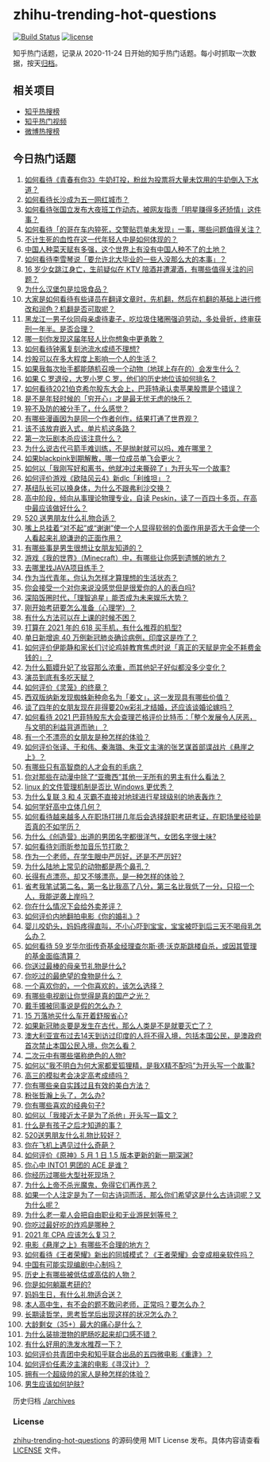 # zhihu-trending-hot-questions

[![Build Status](https://github.com/justjavac/zhihu-trending-hot-questions/workflows/ci/badge.svg?branch=master)](https://github.com/justjavac/zhihu-trending-hot-questions/actions)
[![license](https://img.shields.io/github/license/justjavac/zhihu-trending-hot-questions)](https://github.com/justjavac/zhihu-trending-hot-questions/blob/master/LICENSE)

知乎热门话题，记录从 2020-11-24 日开始的知乎热门话题。每小时抓取一次数据，按天[归档](./archives)。

## 相关项目

- [知乎热搜榜](https://github.com/justjavac/zhihu-trending-top-search)
- [知乎热门视频](https://github.com/justjavac/zhihu-trending-hot-video)
- [微博热搜榜](https://github.com/justjavac/weibo-trending-hot-search)

## 今日热门话题

<!-- BEGIN -->
<!-- 最后更新时间 Mon May 03 2021 14:04:29 GMT+0800 (China Standard Time) -->

1. [如何看待《青春有你3》牛奶打投，粉丝为投票将大量未饮用的牛奶倒入下水道？](https://www.zhihu.com/question/457119531)
2. [如何看待长沙成为五一网红城市？](https://www.zhihu.com/question/457303834)
3. [如何看待张国立发布大夜班工作动态，被网友指责「明星赚得多还矫情」这件事？](https://www.zhihu.com/question/457625710)
4. [如何看待「的哥在车内猝死，交警贴罚单未发现」一事，哪些问题值得关注？](https://www.zhihu.com/question/457613358)
5. [不计生死的血性在这一代年轻人中是如何体现的？](https://www.zhihu.com/question/455928947)
6. [中国人种菜天赋有多强，这个世界上有没有中国人种不了的土地？](https://www.zhihu.com/question/457311138)
7. [如何看待李雪琴说「要允许北大毕业的一些人没那么大的本事」？](https://www.zhihu.com/question/457408234)
8. [16 岁少女跳江身亡，生前疑似在 KTV
   陪酒并遭灌酒，有哪些值得关注的问题？](https://www.zhihu.com/question/457401334)
9. [为什么汉堡包是垃圾食品？](https://www.zhihu.com/question/382868803)
10. [大家是如何看待有些译员在翻译文章时，先机翻，然后在机翻的基础上进行修改和润色？机翻是否可取呢？](https://www.zhihu.com/question/453300590)
11. [黑龙江一男子伙同母亲虐待妻子，吃垃圾住猪圈强迫劳动，多处骨折，终审获刑一年半。是否合理？](https://www.zhihu.com/question/457256890)
12. [哪一刻你发现这届年轻人比你想象中更勇敢？](https://www.zhihu.com/question/456819341)
13. [如何看待钟离复刻池流水成绩不理想?](https://www.zhihu.com/question/457248572)
14. [炒股可以在多大程度上影响一个人的生活？](https://www.zhihu.com/question/34200652)
15. [如果我每次抬手都能随机召唤一个动物（地球上存在的）会发生什么？](https://www.zhihu.com/question/457184253)
16. [如果 C 罗退役，大罗小罗 C 罗，他们的历史地位该如何排名？](https://www.zhihu.com/question/384740207)
17. [如何看待2021伯克希尔股东大会上，巴菲特承认卖苹果股票是个错误？](https://www.zhihu.com/question/457488859)
18. [是不是年轻时候的「穷开心」才是最无忧无虑的快乐？](https://www.zhihu.com/question/457145296)
19. [猝不及防的被分手了，什么感觉？](https://www.zhihu.com/question/358145452)
20. [有哪些漫画因为是同一个作者创作，结果打通了世界观？](https://www.zhihu.com/question/437451134)
21. [该不该放弃嵌入式，单片机这条路？](https://www.zhihu.com/question/370606355)
22. [第一次玩剧本杀应该注意什么？](https://www.zhihu.com/question/392135348)
23. [为什么说古代弓箭手难训练，不是抛射就可以吗，难在哪里？](https://www.zhihu.com/question/349584247)
24. [如果blackpink到期解散，哪一位成员单飞会更火？](https://www.zhihu.com/question/455213754)
25. [如何以「我刚写好和离书，他就冲过来撕碎了」为开头写一个故事?](https://www.zhihu.com/question/444620739)
26. [如何评价游戏《欧陆风云4》新dlc「利维坦」？](https://www.zhihu.com/question/456853065)
27. [基纽队长可以换身体，为什么不跟弗利沙交换？](https://www.zhihu.com/question/456759762)
28. [高中阶段，倾向从事理论物理专业，自读
    Peskin，读了一百四十多页，在高中最应该做好什么？](https://www.zhihu.com/question/457540957)
29. [520 送男朋友什么礼物合适？](https://www.zhihu.com/question/393509849)
30. [嘴上总挂着“对不起”或“谢谢”使一个人显得软弱的负面作用是否大于会使一个人看起来礼貌谦逊的正面作用？](https://www.zhihu.com/question/25052958)
31. [有哪些事是男生很想让女朋友知道的？](https://www.zhihu.com/question/426854994)
32. [游戏《我的世界》（Minecraft）中，有哪些让你感到遗憾的地方？](https://www.zhihu.com/question/451353111)
33. [去哪里找JAVA项目练手？](https://www.zhihu.com/question/427212878)
34. [作为当代青年，你认为怎样才算理想的生活状态？](https://www.zhihu.com/question/457149501)
35. [你会接受一个对你来说没感觉但是很爱你的人的表白吗?](https://www.zhihu.com/question/456895806)
36. [深陷饭圈时代，「理智追星」能否成为未来娱乐大势？](https://www.zhihu.com/question/456813274)
37. [刚开始考研要怎么准备（心理学）？](https://www.zhihu.com/question/455437305)
38. [有什么方法可以在上课的时候不困？](https://www.zhihu.com/question/453132101)
39. [打算在 2021 年的 618 买手机，有什么推荐的机型?](https://www.zhihu.com/question/451810139)
40. [单日新增逾 40 万例新冠肺炎确诊病例，印度这是咋了？](https://www.zhihu.com/question/457388433)
41. [如何评价伊能静和家长们讨论鸡娃教育焦虑时说「真正的天赋是完全不耗费金钱的」？](https://www.zhihu.com/question/457456468)
42. [为什么甄嬛升妃了妆容那么浓重，而其他妃子好似都没多少变化？](https://www.zhihu.com/question/457149850)
43. [演员到底有多吃天赋？](https://www.zhihu.com/question/443350396)
44. [如何评价《灵笼》的终章？](https://www.zhihu.com/question/457072944)
45. [西双版纳新发现蜘蛛新种命名为「姜文」，这一发现具有哪些价值？](https://www.zhihu.com/question/457371552)
46. [谈了四年的女朋友现在非得要20w彩礼才结婚，还应该谈婚论嫁吗？](https://www.zhihu.com/question/445096763)
47. [如何看待 2021
    巴菲特股东大会查理芒格评价比特币：「整个发展令人厌恶，与文明的利益背道而驰」？](https://www.zhihu.com/question/457486880)
48. [有一个不漂亮的女朋友是种怎样的体验？](https://www.zhihu.com/question/27433657)
49. [如何评价张译、于和伟、秦海璐、朱亚文主演的张艺谋首部谍战片《悬崖之上》？](https://www.zhihu.com/question/353797140)
50. [有哪些只有高智商的人才会有的毛病？](https://www.zhihu.com/question/301999320)
51. [你对那些在动漫中除了“亚撒西”其他一无所有的男主有什么看法？](https://www.zhihu.com/question/457327327)
52. [linux 的文件管理机制是否比 Windows 更优秀？](https://www.zhihu.com/question/455934619)
53. [为什么复联 3 和 4 灭霸不直接对地球进行星球级别的地表轰炸？](https://www.zhihu.com/question/456909902)
54. [如何学好高中立体几何？](https://www.zhihu.com/question/27632773)
55. [如何看待越来越多人在职场打拼几年后会选择辞职考研考证，在职场里经验是否真的不如学历？](https://www.zhihu.com/question/457426657)
56. [为什么《创造营》出道的男团名字都很洋气，女团名字很土味?](https://www.zhihu.com/question/456581591)
57. [如何看待刘雨昕参加音乐节打歌？](https://www.zhihu.com/question/454157222)
58. [作为一个老师，在学生眼中严厉好，还是不严厉好?](https://www.zhihu.com/question/453123833)
59. [为什么陆地上常见的动物都是两个鼻孔？](https://www.zhihu.com/question/456066433)
60. [长得有点漂亮，却又不够漂亮，是一种怎样的体验？](https://www.zhihu.com/question/64018902)
61. [省考我笔试第二名，第一名比我高了八分，第三名比我低了一分，只招一个人，我能逆袭上岸吗？](https://www.zhihu.com/question/325465519)
62. [你在什么情况下会给外卖差评？](https://www.zhihu.com/question/456249786)
63. [如何评价内地翻拍电影《你的婚礼》?](https://www.zhihu.com/question/374474502)
64. [婴儿咬奶头，妈妈疼得直叫，不小心吓到宝宝，宝宝被吓到后三天不喝母乳怎么办？](https://www.zhihu.com/question/455850698)
65. [如何看待 59
    岁华尔街传奇基金经理查尔斯·德·沃克斯跳楼自杀，或因其管理的基金面临清算？](https://www.zhihu.com/question/457186328)
66. [你送过最棒的母亲节礼物是什么?](https://www.zhihu.com/question/276772445)
67. [你吃过的最绝望的食物是什么？](https://www.zhihu.com/question/266593795)
68. [一个喜欢你的，一个你喜欢的，该怎么选择？](https://www.zhihu.com/question/457171344)
69. [有哪些电视剧让你觉得是真的国产之光？](https://www.zhihu.com/question/441124825)
70. [戴手镯被同事说是假的怎么办？](https://www.zhihu.com/question/451834381)
71. [15 万落地买什么车开着舒服省心?](https://www.zhihu.com/question/441839447)
72. [如果新冠肺炎要是发生在古代，那么人类是不是就要灭亡了？](https://www.zhihu.com/question/386034997)
73. [澳大利亚宣布过去14天到访过印度的人将不得入境，包括本国公民，是澳政府首次禁止本国公民入境，你怎么看？](https://www.zhihu.com/question/457378118)
74. [二次元中有哪些堪称绝色的人物?](https://www.zhihu.com/question/387651409)
75. [如何以“我不明白为何大家都爱狐狸精，是我X精不配吗”为开头写一个故事?](https://www.zhihu.com/question/443816329)
76. [高三的模拟考会决定高考成绩吗？](https://www.zhihu.com/question/454776438)
77. [你有哪些亲自实践过且有效的美白方法？](https://www.zhihu.com/question/19638296)
78. [粉张哲瀚上头了，怎么办?](https://www.zhihu.com/question/456001309)
79. [你有哪些喜欢的经典句子?](https://www.zhihu.com/question/454670833)
80. [如何以「我接近太子是为了杀他」开头写一篇文？](https://www.zhihu.com/question/420183279)
81. [什么是有孩子之后才知道的事？](https://www.zhihu.com/question/456245328)
82. [520送男朋友什么礼物比较好？](https://www.zhihu.com/question/321150247)
83. [你在飞机上遇见过什么奇葩？](https://www.zhihu.com/question/25871260)
84. [如何评价《原神》5 月 1 日 1.5 版本更新的新一期深渊?](https://www.zhihu.com/question/457415863)
85. [你心中 INTO1 男团的 ACE 是谁？](https://www.zhihu.com/question/457313739)
86. [你经历过哪些大型社死现场？](https://www.zhihu.com/question/439032546)
87. [为什么上帝不杀光魔鬼，免得它们再作恶？](https://www.zhihu.com/question/64073160)
88. [如果一个人注定是为了一句古诗词而活，那么你们希望这是什么古诗词呢？又为什么呢？](https://www.zhihu.com/question/453413029)
89. [为什么老一辈人会把自由职业和无业游民划等号？](https://www.zhihu.com/question/457466173)
90. [你吃过最好吃的炸鸡是哪种？](https://www.zhihu.com/question/21348636)
91. [2021 年 CPA 应该怎么复习？](https://www.zhihu.com/question/425225784)
92. [电影《悬崖之上》有哪些不合理的地方？](https://www.zhihu.com/question/457310734)
93. [如何看待《王者荣耀》新出的同城模式？《王者荣耀》会变成相亲软件吗？](https://www.zhihu.com/question/457261841)
94. [中国有可能实现编剧中心制吗？](https://www.zhihu.com/question/380565544)
95. [历史上有哪些被低估或高估的人物？](https://www.zhihu.com/question/20775329)
96. [你是如何躺赢考研的?](https://www.zhihu.com/question/452567524)
97. [妈妈生日，有什么礼物适合送？](https://www.zhihu.com/question/19591678)
98. [本人高中生，有不会的题不敢问老师，正常吗？要怎么办？](https://www.zhihu.com/question/448002468)
99. [长期读哲学，思考哲学后出现这样的状况怎么办？](https://www.zhihu.com/question/444004217)
100. [大龄剩女（35+）最大的痛心是什么？](https://www.zhihu.com/question/440901341)
101. [为什么装排泄物的肥肠吃起来却口感不错？](https://www.zhihu.com/question/344215207)
102. [有什么好用的洗发水推荐一下？](https://www.zhihu.com/question/264733291)
103. [如何评价共青团中央和知乎联合出品的五四微电影《重逢》？](https://www.zhihu.com/question/457512856)
104. [如何评价任素汐主演的电影《寻汉计》？](https://www.zhihu.com/question/452124896)
105. [拥有一个超级帅的家人是种怎样的体验？](https://www.zhihu.com/question/62302912)
106. [男生应该如何护肤?](https://www.zhihu.com/question/439729685)

<!-- END -->

历史归档 [./archives](./archives)

### License

[zhihu-trending-hot-questions](https://github.com/justjavac/zhihu-trending-hot-questions)
的源码使用 MIT License 发布。具体内容请查看 [LICENSE](./LICENSE) 文件。
